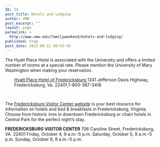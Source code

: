 ```yaml
---
ID: 24
post_title: Hotels and Lodging
author: UMW
post_excerpt: ""
layout: page
permalink: >
  http://www.umw.edu/familyweekend/hotels-and-lodging/
published: true
post_date: 2015-08-11 00:43:49
---
```

The Hyatt Place Hotel is associated with the University and offers a limited number of rooms at a special rate. Please mention the University of Mary Washington when making your reservation.
<p style="padding-left: 30px"><a href="http://hyattplacefredericksburg.com">Hyatt Place Hotel of Fredericksburg
</a>1241 Jefferson Davis Highway, Fredericksburg, Va. 22401<a href="http://hyattplacefredericksburg.com">
</a>1-800-387-3418</p>
&nbsp;

The <a href="http://visitfred.com">Fredericksburg Visitor Center website</a> is your best resource for information on hotels and bed &amp; breakfasts in Fredericksburg, Virginia. Choose from historic inns in downtown Fredericksburg or chain hotels in Central Park for the perfect night’s stay.

<strong>FREDERICKSBURG VISITOR CENTER</strong>
706 Caroline Street, Fredericksburg, VA  22401
Friday, October 4, 9 a.m.–5 p.m.
Saturday, October 5, 9 a.m.–5 p.m.
Sunday, October 6, 9 a.m.–5 p.m.

&nbsp;